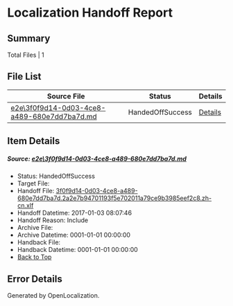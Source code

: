 # <a name='report-top'></a> Localization Handoff Report

## Summary
 Total Files | 1

## File List
 Source File | Status | Details 
 ----------- | ------ | ------- 
 [e2e\3f0f9d14-0d03-4ce8-a489-680e7dd7ba7d.md](https://github.com/OpenLocalizationTestOrg/ol-test0/blob/a923554468a95d4c1c9102cb4b157b2544f08b92/e2e/3f0f9d14-0d03-4ce8-a489-680e7dd7ba7d.md) | HandedOffSuccess | [Details](#097158e4699f20f7d1f0fa1995d7081b70e125301)

## Item Details
##### <a name='097158e4699f20f7d1f0fa1995d7081b70e125301'></a> Source: [e2e\3f0f9d14-0d03-4ce8-a489-680e7dd7ba7d.md](https://github.com/OpenLocalizationTestOrg/ol-test0/blob/a923554468a95d4c1c9102cb4b157b2544f08b92/e2e/3f0f9d14-0d03-4ce8-a489-680e7dd7ba7d.md)
* Status: HandedOffSuccess
* Target File: 
* Handoff File: [3f0f9d14-0d03-4ce8-a489-680e7dd7ba7d.2a2e7b94701193f5e702011a79ce9b3985eef2c8.zh-cn.xlf](https://github.com/OpenLocalizationTestOrg/ol-test0-handoff/blob/ff571cb1b3fe6c5e3f49ca4c84f50ef23dc4f0a8/ol-handoff/OpenLocalizationTestOrg/ol-test0-zhcn/shujia/ht/3f0f9d14-0d03-4ce8-a489-680e7dd7ba7d.2a2e7b94701193f5e702011a79ce9b3985eef2c8.zh-cn.xlf)
* Handoff Datetime: 2017-01-03 08:07:46
* Handoff Reason: Include
* Archive File: 
* Archive Datetime: 0001-01-01 00:00:00
* Handback File: 
* Handback Datetime: 0001-01-01 00:00:00
* [Back to Top](#report-top)


## Error Details

Generated by OpenLocalization.
